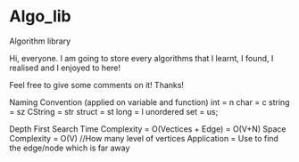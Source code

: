 # Algo_lib
 Algorithm library

 Hi, everyone.
 I am going to store every algorithms that I learnt, I found, I realised and I enjoyed to here!

 Feel free to give some comments on it!
 Thanks!

 Naming Convention (applied on variable and function)
 int			= n
 char			= c
 string			= sz
 CString		= str
 struct			= st
 long			= l
 unordered set	= us;

 Depth First Search
 Time Complexity	= O(Vectices + Edge) = O(V+N)
 Space Complexity	= O(V) //How many level of vertices
 Application		= Use to find the edge/node which is far away
